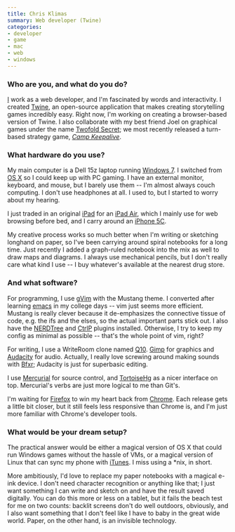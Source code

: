 ```yaml
---
title: Chris Klimas
summary: Web developer (Twine)
categories:
- developer
- game
- mac
- web
- windows
---
```


### Who are you, and what do you do?

[I](http://chrisklimas.com/ "Chris' website.") work as a web developer, and I'm fascinated by words and interactivity. I created [Twine][], an open-source application that makes creating storytelling games incredibly easy. Right now, I'm working on creating a browser-based version of Twine. I also collaborate with my best friend Joel on graphical games under the name [Twofold Secret](http://twofoldsecret.com/ "The Twofold Secret website."); we most recently released a turn-based strategy game, _[Camp Keepalive][camp-keepalive]_.

### What hardware do you use?

My main computer is a Dell 15z laptop running [Windows 7][windows-7]. I switched from [OS X][macos] so I could keep up with PC gaming. I have an external monitor, keyboard, and mouse, but I barely use them -- I'm almost always couch computing. I don't use headphones at all. I used to, but I started to worry about my hearing.

I just traded in an original [iPad][] for an [iPad Air][ipad-air], which I mainly use for web browsing before bed, and I carry around an [iPhone 5C][iphone-5c].

My creative process works so much better when I'm writing or sketching longhand on paper, so I've been carrying around spiral notebooks for a long time. Just recently I added a graph-ruled notebook into the mix as well to draw maps and diagrams. I always use mechanical pencils, but I don't really care what kind I use -- I buy whatever's available at the nearest drug store.

### And what software?

For programming, I use [gVim][vim] with the Mustang theme. I converted after learning [emacs][] in my college days -- vim just seems more efficient. Mustang is really clever because it de-emphasizes the connective tissue of code, e.g. the ifs and the elses, so the actual important parts stick out. I also have the [NERDTree][the-nerd-tree] and [CtrlP][] plugins installed. Otherwise, I try to keep my config as minimal as possible -- that's the whole point of vim, right?

For writing, I use a WriteRoom clone named [Q10][]. [Gimp][] for graphics and [Audacity][] for audio. Actually, I really love screwing around making sounds with [Bfxr][]; Audacity is just for superbasic editing.

I use [Mercurial][] for source control, and [TortoiseHg][] as a nicer interface on top. Mercurial's verbs are just more logical to me than Git's.

I'm waiting for [Firefox][] to win my heart back from [Chrome][]. Each release gets a little bit closer, but it still feels less responsive than Chrome is, and I'm just more familiar with Chrome's developer tools.

### What would be your dream setup?

The practical answer would be either a magical version of OS X that could run Windows games without the hassle of VMs, or a magical version of Linux that can sync my phone with [iTunes][]. I miss using a *nix, in short.

More ambitiously, I'd love to replace my paper notebooks with a magical e-ink device. I don't need character recognition or anything like that; I just want something I can write and sketch on and have the result saved digitally. You can do this more or less on a tablet, but it fails the beach test for me on two counts: backlit screens don't do well outdoors, obviously, and I also want something that I don't feel like I have to baby in the great wide world. Paper, on the other hand, is an invisible technology.

[ipad-air]: https://en.wikipedia.org/wiki/IPad_Air "A tablet device."
[ipad]: https://www.apple.com/ipad/ "A tablet device."
[iphone-5c]: https://en.wikipedia.org/wiki/IPhone_5C "An iOS smartphone."
[audacity]: https://sourceforge.net/projects/audacity/ "An open-source, cross-platform audio editor."
[bfxr]: https://www.bfxr.net/ "An audio generator tool, often used for games."
[camp-keepalive]: http://twofoldsecret.com/campkeepalive/ "A turn-based camp horror video game."
[chrome]: https://www.google.com/intl/en/chrome/browser/ "A WebKit-based browser, where each tab runs in its own thread."
[ctrlp]: http://kien.github.io/ctrlp.vim/ "A vim plugin for fuzzy filename matching."
[emacs]: http://www.gnu.org/software/emacs/ "A free open-source text editor."
[firefox]: https://www.mozilla.org/en-US/firefox/new/ "A cross-platform open-source web browser."
[gimp]: https://www.gimp.org/ "An open-source image editor."
[itunes]: https://www.apple.com/itunes/ "A jukebox application and online store."
[macos]: https://en.wikipedia.org/wiki/MacOS "An operating system for Mac hardware."
[mercurial]: https://www.mercurial-scm.org/ "A version control system."
[q10]: http://www.baara.com/q10/ "A full-screen text editor for Windows."
[the-nerd-tree]: https://github.com/scrooloose/nerdtree "A vim plugin for browsing files and directories."
[tortoisehg]: https://tortoisehg.bitbucket.org/ "A Windows GUI/shell extension for Mecurial."
[twine]: http://twinery.org/ "A tool for creating non-linear stories."
[vim]: https://www.vim.org/ "A command-line text editor."
[windows-7]: https://en.wikipedia.org/wiki/Windows_7 "An operating system."
